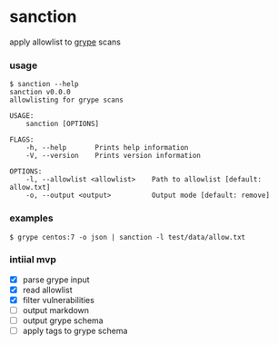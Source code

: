 sanction
===
apply allowlist to [grype](https://github.com/anchore/grype) scans

### usage

```
$ sanction --help
sanction v0.0.0
allowlisting for grype scans

USAGE:
    sanction [OPTIONS]

FLAGS:
    -h, --help       Prints help information
    -V, --version    Prints version information

OPTIONS:
    -l, --allowlist <allowlist>    Path to allowlist [default: allow.txt]
    -o, --output <output>          Output mode [default: remove]
```

### examples

```
$ grype centos:7 -o json | sanction -l test/data/allow.txt
```

### intiial mvp
- [X] parse grype input
- [X] read allowlist
- [X] filter vulnerabilities
- [ ] output markdown
- [ ] output grype schema
- [ ] apply tags to grype schema
